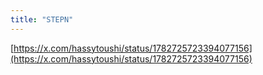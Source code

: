 ```yaml
---
title: "STEPN"
---
```



[https://x.com/hassytoushi/status/1782725723394077156](https://x.com/hassytoushi/status/1782725723394077156)
